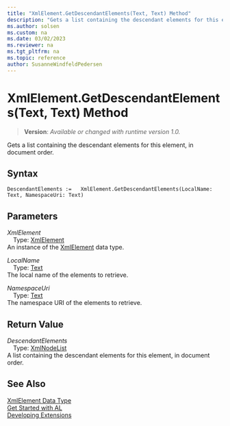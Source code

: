 ```yaml
---
title: "XmlElement.GetDescendantElements(Text, Text) Method"
description: "Gets a list containing the descendant elements for this element, in document order."
ms.author: solsen
ms.custom: na
ms.date: 03/02/2023
ms.reviewer: na
ms.tgt_pltfrm: na
ms.topic: reference
author: SusanneWindfeldPedersen
---
```

[//]: # (START>DO_NOT_EDIT)
[//]: # (IMPORTANT:Do not edit any of the content between here and the END>DO_NOT_EDIT.)
[//]: # (Any modifications should be made in the .xml files in the ModernDev repo.)
# XmlElement.GetDescendantElements(Text, Text) Method
> **Version**: _Available or changed with runtime version 1.0._

Gets a list containing the descendant elements for this element, in document order.


## Syntax
```AL
DescendantElements :=   XmlElement.GetDescendantElements(LocalName: Text, NamespaceUri: Text)
```
## Parameters
*XmlElement*  
&emsp;Type: [XmlElement](xmlelement-data-type.md)  
An instance of the [XmlElement](xmlelement-data-type.md) data type.  

*LocalName*  
&emsp;Type: [Text](../text/text-data-type.md)  
The local name of the elements to retrieve.  

*NamespaceUri*  
&emsp;Type: [Text](../text/text-data-type.md)  
The namespace URI of the elements to retrieve.  


## Return Value
*DescendantElements*  
&emsp;Type: [XmlNodeList](../xmlnodelist/xmlnodelist-data-type.md)  
A list containing the descendant elements for this element, in document order.


[//]: # (IMPORTANT: END>DO_NOT_EDIT)
## See Also
[XmlElement Data Type](xmlelement-data-type.md)  
[Get Started with AL](../../devenv-get-started.md)  
[Developing Extensions](../../devenv-dev-overview.md)